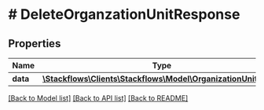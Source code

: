 # # DeleteOrganzationUnitResponse

## Properties

Name | Type | Description | Notes
------------ | ------------- | ------------- | -------------
**data** | [**\Stackflows\Clients\Stackflows\Model\OrganizationUnitModel**](OrganizationUnitModel.md) |  | [optional]

[[Back to Model list]](../../README.md#models) [[Back to API list]](../../README.md#endpoints) [[Back to README]](../../README.md)
